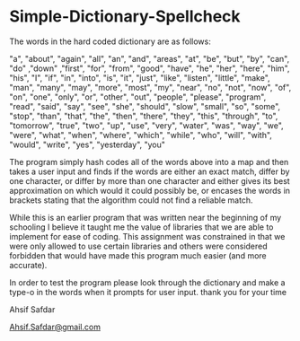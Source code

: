 # Simple-Dictionary-Spellcheck
The words in the hard coded dictionary are as follows:

"a", "about", "again", "all", "an",  "and", "areas",   "at",  "be", "but", "by", "can", "do" ,"down" ,"first", "for", "from", "good", "have", "he", "her", "here", "him", "his", "I", "if", "in", "into", "is", "it", "just", "like", "listen", "little", "make", "man", "many",  "may", "more", "most", "my", "near", "no", "not", "now",  "of", "on", "one", "only", "or", "other", "out", "people", "please", "program", "read", "said", "say", "see", "she", "should", "slow", "small", "so", "some", "stop", "than",  "that", "the", "then",  "there", "they",  "this",  "through", "to", "tomorrow", "true", "two", "up", "use", "very", "water", "was", "way", "we", "were", "what", "when", "where", "which",  "while", "who",  "will",  "with", "would", "write",  "yes", "yesterday", "you"


The program simply hash codes all of the words above into a map and then takes a user input and finds if the words are either an exact match, differ by one character, or differ by more than one character and either gives its best approximation on which would it could possibly be, or encases the words in brackets stating that the algorithm could not find a reliable match.


While this is an earlier program that was written near the beginning of my schooling I believe it taught me the value of libraries that we are able to implement for ease of coding. This assignment was constrained in that we were only allowed to use certain libraries and others were considered forbidden that would have made this program much easier (and more accurate).

In order to test the program please look through the dictionary and make a type-o in the words when it prompts for user input.
thank you for your time

Ahsif Safdar

Ahsif.Safdar@gmail.com
